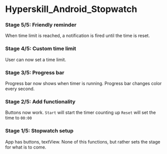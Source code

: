 # Hyperskill_Android_Stopwatch

### Stage 5/5: Friendly reminder

When time limit is reached, a notification is fired until the time is reset.

### Stage 4/5: Custom time limit

User can now set a time limit.

### Stage 3/5: Progress bar

Progress bar now shows when timer is running.
Progress bar changes color every second.

### Stage 2/5: Add functionality

Buttons now work. 
`Start` will start the timer counting up
`Reset` will set the time to `00:00`

### Stage 1/5: Stopwatch setup

App has buttons, textView. None of this functions, but rather sets the stage for what is to come.